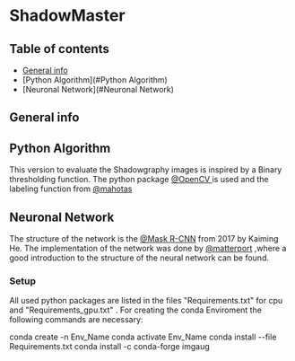 # ShadowMaster


## Table of contents
* [General info](#general-info)
* [Python Algorithm](#Python Algorithm)
* [Neuronal Network](#Neuronal Network)

## General info

	
## Python Algorithm

This version to evaluate the Shadowgraphy images is inspired by a Binary thresholding function. The python package
[@OpenCV ](https://opencv-python-tutroals.readthedocs.io/en/latest/index.html) is used and the labeling function from 
[@mahotas](https://mahotas.readthedocs.io/en/latest/labeled.html)



## Neuronal Network

The structure of the network is the [@Mask R-CNN](https://arxiv.org/abs/1703.06870) from 2017 by Kaiming He.
The implementation of the network was done by [@matterport](https://github.com/matterport/Mask_RCNN) ,where a good introduction to the structure of the neural network can be found.

### Setup

All used python packages are listed in the files "Requirements.txt" for cpu and "Requirements_gpu.txt" . For creating the conda Enviroment the following commands are necessary:

conda create -n Env_Name
conda activate Env_Name
conda install --file Requirements.txt
conda install -c conda-forge imgaug
